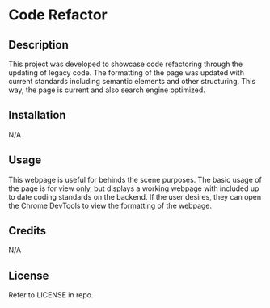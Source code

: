 # Code Refactor

## Description

This project was developed to showcase code refactoring through the updating of legacy code. The formatting of the page was updated with current standards including semantic elements and other structuring. This way, the page is current and also search engine optimized.

## Installation

N/A

## Usage

This webpage is useful for behinds the scene purposes. The basic usage of the page is for view only, but displays a working webpage with included up to date coding standards on the backend. If the user desires, they can open the Chrome DevTools to view the formatting of the webpage.

## Credits

N/A

## License

Refer to LICENSE in repo.

